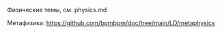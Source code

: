 Физические темы, см. physics.md


Метафизика: https://github.com/bpmbpm/doc/tree/main/LD/metaphysics
